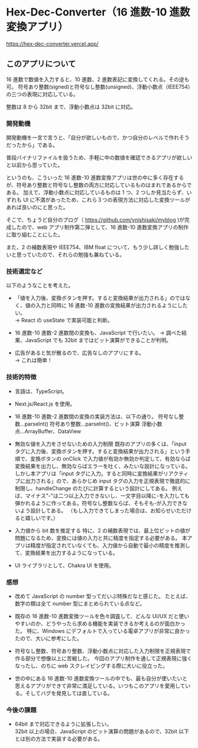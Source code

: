 # Hex-Dec-Converter（16 進数-10 進数変換アプリ）

https://hex-dec-converter.vercel.app/

## このアプリについて

16 進数で数値を入力すると、10 進数、2 進数表記に変換してくれる。その逆も可。
符号あり整数(signed)と符号なし整数(unsigned)、浮動小数点（IEEE754）の三つの表現に対応している。

整数は 8 から 32bit まで、浮動小数点は 32bit に対応。

### 開発動機

開発動機を一言で言うと、「自分が欲しいもので、かつ自分のレベルで作れそうだったから」である。

普段バイナリファイルを扱うため、手軽に中の数値を確認できるアプリが欲しいと以前から思っていた。

というのも、こういった 16 進数-10 進数変換アプリは世の中に多く存在するが、符号あり整数と符号なし整数の両方に対応しているものはまれであるからである。
加えて、浮動小数点に対応しているものは 1 つ、2 つしか見当たらず、いずれも UI に不満があったため、これら３つの表現方法に対応した変換ツールがあれば良いのにと思った。

そこで、ちょうど自分のブログ（ https://github.com/ynishisaki/myblog )が完成したので、web アプリ制作第二弾として、16 進数-10 進数変換アプリの制作に取り組むことにした。

また、2 の補数表現や IEEE754、IBM float について、もう少し詳しく勉強したいと思っていたので、それらの勉強も兼ねている。

### 技術選定など

以下のようなことを考えた。

-   「値を入力後、変換ボタンを押す。すると変換結果が出力される」のではなく、値の入力と同時に 16 進数-10 進数の変換結果が出力されるようにしたい。  
    → React の useState で実装可能と判断。

-   16 進数-10 進数-2 進数間の変換も、JavaScript で行いたい。
    → 調べた結果、JavaScript でも 32bit まではビット演算ができることが判明。

-   広告があると気が散るので、広告なしのアプリにする。  
    → これは簡単！

### 技術的特徴

-   言語は、TypeScript。

-   Next.js/React.js を使用。

-   16 進数-10 進数-2 進数間の変換の実装方法は、以下の通り。
    符号なし整数...parseInt()
    符号あり整数...parseInt()、ビット演算
    浮動小数点...ArrayBuffer、DataView

-   無効な値を入力をさせないための入力制限
    既存のアプリの多くは、「input タグに入力後、変換ボタンを押す。すると変換結果が出力される」という手順で、変換ボタンの onClick で入力値が有効か無効か判定して、有効ならば変換結果を出力し、無効ならばエラーを吐く、みたいな設計になっている。
    しかし本アプリは「input タグに入力。すると同時に変換結果がリアクティブに出力される」ので、あらかじめ input タグの入力を正規表現で徹底的に制限し、handleChange のたびに計算するという設計にしてある。
    例えば、マイナス"-"は二つ以上入力できないし、一文字目以降に-を入力しても弾かれるように作ってある。符号なし整数ならば、そもそも-が入力できないよう設計してある。
    （もし入力できてしまった場合は、お知らせいただけると嬉しいです。）

-   入力値から bit 数を推定する
    特に、2 の補数表現では、最上位ビットの値が問題になるため、変換には値の入力と共に精度を指定する必要がある。
    本アプリは精度が指定されていなくても、入力値から自動で最小の精度を推測して、変換結果を出力するようになっている。

-   UI ライブラリとして、Chakra UI を使用。

### 感想

-   改めて JavaScript の number 型ってだいぶ特殊だなと感じた。
    たとえば、数字の類は全て number 型にまとめられている点など。

-   既存の 16 進数-10 進数変換ツールを色々調査して、どんな UI/UX だと使いやすいのか、どうやったら求める機能を実装できるか考えるのが面白かった。
    特に、Windows にデフォルトで入っている電卓アプリが非常に良かったので、大いに参考にした。

-   符号なし整数、符号あり整数、浮動小数点に対応した入力制限を正規表現で作る部分で想像以上に苦戦した。
    今回のアプリ制作を通して正規表現に強くなったし、のちに web スクレイピングする際に大いに役立った。

-   世の中にある 16 進数-10 進数変換ツールの中でも、最も自分が使いたいと思えるアプリができて非常に満足している。いつもこのアプリを愛用している。そしてバグを発見しては直している。

### 今後の課題

-   64bit まで対応できるように拡張したい。  
    32bit 以上の場合、JavaScript のビット演算の問題があるので、32bit 以下とは別の方法で実装する必要がある。
